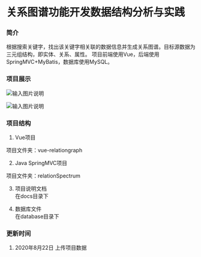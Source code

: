 # 关系图谱功能开发数据结构分析与实践


### 简介

根据搜索关键字，找出该关键字相关联的数据信息并生成关系图谱。目标源数据为三元组结构，即实体、关系、属性。
项目前端使用Vue，后端使用SpringMVC+MyBatis，数据库使用MySQL。


### 项目展示
![输入图片说明](https://images.gitee.com/uploads/images/2020/0822/191458_14e2f426_1651640.png "微信图片_20200822191436.png")

![输入图片说明](https://images.gitee.com/uploads/images/2020/0822/191507_08e8bc31_1651640.png "微信图片_20200822191443.png")

### 项目结构

1. Vue项目  

项目文件夹：vue-relationgraph

2. Java SpringMVC项目  

项目文件夹：relationSpectrum

3. 项目说明文档  
在docs目录下

4. 数据库文件  
在database目录下

### 更新时间

1. 2020年8月22日 上传项目数据


